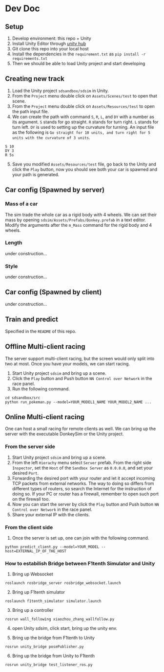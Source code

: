 # Dev Doc

## Setup
1. Develop environment: this repo + Unity
2. Install Unity Editor through [unity hub](https://docs.unity3d.com/Manual/GettingStartedInstallingHub.html)
3. Git clone this repo into your local host
4. Install the dependencies in the `requirement.txt` as `pip install -r requirements.txt`
5. Then we should be able to load Unity project and start developing

## Creating new track
1. Load the Unity project `sdsandbox/sdsim` in Unity.
2. From the `Project` menu double click on `Assets/Scenes/test` to open that scene.
3. From the `Project` menu double click on `Assets/Resources/test` to open the path input file.
4. We can create the path with command `S`, `R`, `L`, and `DY` with a number as its argument. `S` stands for go straight. `R` stands for turn right. `L` stands for turn left. `DY` is used to setting up the curvature for turning. An input file as the following is `Go straight for 10 units, and turn right for 5 units with the curvature of 3 units`.
```
S 10
DY 3
R 5s
```
5. Save you modified `Assets/Resources/test` file, go back to the Unity and click the `Play` button, now you should see both your car is spawned and your path is generated.

## Car config (Spawned by server)
### Mass of a car
The sim trade the whole car as a rigid body with 4 wheels. We can set their mass by opening `sdsim/Assets/Prefabs/Donkey.prefab` in a text editor. Modify the arguments after the `m_Mass` command for the rigid body and 4 wheels.

### Length
under construction...

### Style
under construction...

## Car config (Spawned by client)
under construction...

## Train and predict
Specified in the `README` of this repo.

## Offline Multi-client racing
The server support multi-client racing, but the screen would only split into two at most. Once you have your models, we can start racing.

1. Start Unity project `sdsim` and bring up a scene.
2. Click the `Play` button and Push button `NN Control over Network` in the race panel.
3.  Run the following command.

```
cd sdsandbox/src
python run_pokeman.py --model=YOUR_MODEL1_NAME YOUR_MODEL2_NAME ...
```

## Online Multi-client racing
One can host a small racing for remote clients as well. We can bring up the server with the executable DonkeySim or the Unity project.

### From the server side
1. Start Unity project `sdsim` and bring up a scene.
2. From the left `Hierachy` menu select `Server` prefab. From the right side `Inspector`, set the `Host` of the `Sandbox Server` as `0.0.0.0`, and set your desired `Port`.
3. Forwarding the desired port with your router and let it accept incoming TCP packets from external networks. The way to doing so differs from different types of routers, so search the Internet for the instruction of doing so. If your PC or router has a firewall, remember to open such port on the firewall too.
4. Now you can start the server by click the `Play` button and Push button `NN Control over Network` in the race panel.
5. Share your external IP with the clients.

### From the client side
1. Once the server is set up, one can join with the following command.
```
python predict_client.py --model=YOUR_MODEL --host=EXTERNAL_IP_OF_THE_HOST
```

### How to estabilish Bridge between F1tenth Simulator and Unity
1. Bring up Websocket
```
roslaunch rosbridge_server rosbridge_websocket.launch
```
2. Bring up F1tenth simulator
```
roslaunch f1tenth_simulator simulator.launch
```
3. Bring up a controller
```
rosrun wall_following xiaozhou_zhang_wallfollow.py 
```

4. open Unity sdsim, click start, bring up the unity env.

5. Bring up the bridge from F1tenth to Unity
```
rosrun unity_bridge posePublisher.py
```

6. Bring up the bridge from Unity to F1tenth
```
rosrun unity_bridge test_listener_ros.py 
```

